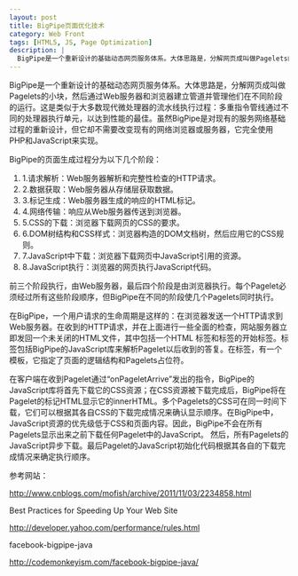 ```yaml
---
layout: post
title: BigPipe页面优化技术
category: Web Front
tags: [HTML5, JS, Page Optimization]
description: |
  BigPipe是一个重新设计的基础动态网页服务体系。大体思路是，分解网页成叫做Pagelets的小块，然后通过Web服务器和浏览器建立管道并管理他们在不同阶段的运行。
---
```


BigPipe是一个重新设计的基础动态网页服务体系。大体思路是，分解网页成叫做Pagelets的小块，然后通过Web服务器和浏览器建立管道并管理他们在不同阶段的运行。这是类似于大多数现代微处理器的流水线执行过程：多重指令管线通过不同的处理器执行单元，以达到性能的最佳。虽然BigPipe是对现有的服务网络基础过程的重新设计，但它却不需要改变现有的网络浏览器或服务器，它完全使用PHP和JavaScript来实现。

BigPipe的页面生成过程分为以下几个阶段：

1. 1.请求解析：Web服务器解析和完整性检查的HTTP请求。
2. 2.数据获取：Web服务器从存储层获取数据。
3. 3.标记生成：Web服务器生成的响应的HTML标记。
4. 4.网络传输：响应从Web服务器传送到浏览器。
5. 5.CSS的下载：浏览器下载网页的CSS的要求。
6. 6.DOM树结构和CSS样式：浏览器构造的DOM文档树，然后应用它的CSS规则。
7. 7.JavaScript中下载：浏览器下载网页中JavaScript引用的资源。
8. 8.JavaScript执行：浏览器的网页执行JavaScript代码。

前三个阶段执行，由Web服务器，最后四个阶段是由浏览器执行。每个Pagelet必须经过所有这些阶段顺序，但BigPipe在不同的阶段使几个Pagelets同时执行。

在BigPipe，一个用户请求的生命周期是这样的：在浏览器发送一个HTTP请求到Web服务器。在收到的HTTP请求，并在上面进行一些全面的检查，网站服务器立即发回一个未关闭的HTML文件，其中包括一个HTML 标签和标签的开始标签。标签包括BigPipe的JavaScript库来解析Pagelet以后收到的答复。在标签，有一个模板，它指定了页面的逻辑结构和Pagelets占位符。

在客户端在收到Pagelet通过“onPageletArrive”发出的指令，BigPipe的JavaScript库将首先下载它的CSS资源；在CSS资源被下载完成后，BigPipe将在Pagelet的标记HTML显示它的innerHTML。多个Pagelets的CSS可在同一时间下载，它们可以根据其各自CSS的下载完成情况来确认显示顺序。在BigPipe中，JavaScript资源的优先级低于CSS和页面内容。因此，BigPipe不会在所有Pagelets显示出来之前下载任何Pagelet中的JavaScript。
然后，所有Pagelets的JavaScript异步下载。最后Pagelet的JavaScript初始化代码根据其各自的下载完成情况来确定执行顺序。

参考网站：

<http://www.cnblogs.com/mofish/archive/2011/11/03/2234858.html>

Best Practices for Speeding Up Your Web Site

<http://developer.yahoo.com/performance/rules.html>

facebook-bigpipe-java

<http://codemonkeyism.com/facebook-bigpipe-java/>